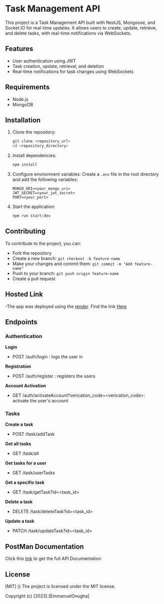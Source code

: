 # Task Management API

This project is a Task Management API built with NestJS, Mongoose, and Socket.IO for real-time updates. It allows users to create, update, retrieve, and delete tasks, with real-time notifications via WebSockets.

## Features

- User authentication using JWT
- Task creation, update, retrieval, and deletion
- Real-time notifications for task changes using WebSockets

## Requirements

- Node.js
- MongoDB

## Installation

1. Clone the repository:
    ```sh
    git clone <repository_url>
    cd <repository_directory>
    ```

2. Install dependencies:
    ```sh
    npm install
    ```

3. Configure environment variables:
    Create a `.env` file in the root directory and add the following variables:
    ```
    MONGO_URI=<your_mongo_uri>
    JWT_SECRET=<your_jwt_secret>
    PORT=<your_port>
    ```

4. Start the application:
    ```sh
    npm run start:dev
    ```

## Contributing

To contribute to the project, you can:

- Fork the repository
- Create a new branch: `git checkout -b feature-name`
- Make your changes and commit them: `git commit -m "Add feature-name"`
- Push to your branch: `git push origin feature-name`
- Create a pull request


## Hosted Link
 -The app was deployed using the [render](https://render.com). Find the link [Here](https://niyo-cafe.onrender.com)

## Endpoints

### Authentication

 **Login**

 - POST /auth/login : logs the user in

 **Registration**
 - POST /auth/register : registers the users

 **Account Activation**
 - GET /auth/activateAccount?verication_code=<verication_code>: activate the user's account

### Tasks

**Create a task**

 - POST /task/addTask 

 **Get all tasks**

 - GET /task/all

 **Get tasks for a user**

 - GET /task/userTasks

 **Get a specific task**

 - GET /task/getTask?id=<task_id>

 **Delete a task**

- DELETE /task/deleteTask?id=<task_id>

**Update a task**

- PATCH /task/updateTask?id=<task_id>

## PostMan Documentation

 Click this [link](https://documenter.getpostman.com/view/19569197/2sA3QmEupR) to get the full API Documentation 
## License
[MIT] ()
The project is licensed under the MIT license.

Copyright (c) [2023] [EmmanuelOnugha]